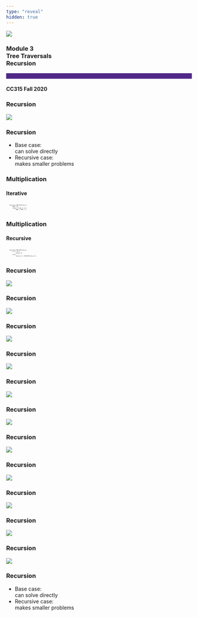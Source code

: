 ```yaml
---
type: "reveal"
hidden: true
---
```


<section>
<img class="stretch plain" src="/images/core-logo-on-white.png">
<h3> Module 3 <br> Tree Traversals <br> Recursion </h3>
<hr style="height:15px;color:512888;background-color:512888;">
<h4>CC315 Fall 2020</h4>
</section>

<section>
<h3> Recursion </h3>
<img class="stretch plain" src="/images/dontpanic_vantaj.jpg">
</section>

<section>
<h3> Recursion </h3>
<ul>
<li> Base case: <br>can solve directly</li>
<li> Recursive case: <br>makes smaller problems</li>
</ul>
</section>


<section>
<h3> Multiplication </h3>
<h4> Iterative </h4>
<pre class="" style="font-size: .3em; width: 40%"><code class="python">
    function MULTIPLY(m,n)
        SUM = 0
        loop I from 1 to n
            SUM = SUM + m
 </code></pre>
</section>

<section>
<h3> Multiplication </h3>
<h4> Recursive </h4>
<pre class="" style="font-size: .3em; width: 40%"><code class="python">
    function MULTIPLY(m,n)
        if n is 0
            return 0
        else
            return m + MULTIPLY(m,n-1)
 </code></pre>
</section>

<section>
<h3> Recursion </h3>
<img class="stretch plain" src="/images/recurse5.svg">
</section>

<section>
<h3> Recursion </h3>
<img class="stretch plain" src="/images/recurse4.svg">
</section>

<section>
<h3> Recursion </h3>
<img class="stretch plain" src="/images/recurse3.svg">
</section>

<section>
<h3> Recursion </h3>
<img class="stretch plain" src="/images/recurse2.svg">
</section>

<section>
<h3> Recursion </h3>
<img class="stretch plain" src="/images/recurse1.svg">
</section>

<section>
<h3> Recursion </h3>
<img class="stretch plain" src="/images/recurse6.svg">
</section>

<section>
<h3> Recursion </h3>
<img class="stretch plain" src="/images/recurse7.svg">
</section>

<section>
<h3> Recursion </h3>
<img class="stretch plain" src="/images/recurse8.svg">
</section>

<section>
<h3> Recursion </h3>
<img class="stretch plain" src="/images/recurse9.svg">
</section>

<section>
<h3> Recursion </h3>
<img class="stretch plain" src="/images/recurse10.svg">
</section>

<section>
<h3> Recursion </h3>
<img class="stretch plain" src="/images/dontpanic_vantaj.jpg">
</section>

<section>
<h3> Recursion </h3>
<ul>
<li> Base case: <br>can solve directly</li>
<li> Recursive case: <br>makes smaller problems</li>
</ul>
</section>